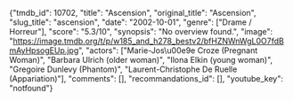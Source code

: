 {"tmdb_id": 10702, "title": "Ascension", "original_title": "Ascension", "slug_title": "ascension", "date": "2002-10-01", "genre": ["Drame / Horreur"], "score": "5.3/10", "synopsis": "No overview found.", "image": "https://image.tmdb.org/t/p/w185_and_h278_bestv2/bfHZNWnWgL0O7fdBmAyHpsogEUp.jpg", "actors": ["Marie-Jos\u00e9e Croze (Pregnant Woman)", "Barbara Ulrich (older woman)", "Ilona Elkin (young woman)", "Gregoire Dunlevy (Phantom)", "Laurent-Christophe De Ruelle (Appariation)"], "comments": [], "recommandations_id": [], "youtube_key": "notfound"}